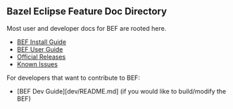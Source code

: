 ## Bazel Eclipse Feature Doc Directory

Most user and developer docs for BEF are rooted here.

- [BEF Install Guide](install.md)
- [BEF User Guide](using_the_feature.md)
- [Official Releases](releases.md)
- [Known Issues](issues.md)

For developers that want to contribute to BEF:
- [BEF Dev Guide][dev/README.md] (if you would like to build/modify the BEF)
